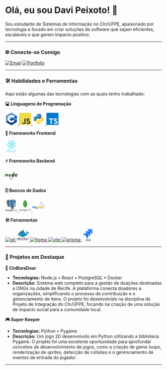 # Olá, eu sou Davi Peixoto! 👋

Sou estudante de Sistemas de Informação no CIn/UFPE, apaixonado por tecnologia e focado em criar soluções de software que sejam eficientes, escaláveis e que gerem impacto positivo.

---

### 🌐 Conecte-se Comigo
[![Email](https://img.shields.io/badge/Email-D14836?style=for-the-badge&logo=gmail&logoColor=white)](mailto:davipffalcao@gmail.com)
[![Portfolio](https://img.shields.io/badge/Portfolio-000000?style=for-the-badge&logo=About.me&logoColor=white)](https://davi14231.github.io/portfolio)

---

### 🛠️ Habilidades e Ferramentas

Aqui estão algumas das tecnologias com as quais tenho trabalhado:

**💻 Linguagens de Programação**
<p align="left">
  <a href="https://www.cplusplus.com/" target="_blank" rel="noreferrer">
    <img src="https://raw.githubusercontent.com/devicons/devicon/master/icons/cplusplus/cplusplus-original.svg" alt="cplusplus" width="40" height="40"/>
  </a>
  <a href="https://developer.mozilla.org/en-US/docs/Web/JavaScript" target="_blank" rel="noreferrer">
    <img src="https://raw.githubusercontent.com/devicons/devicon/master/icons/javascript/javascript-original.svg" alt="javascript" width="40" height="40"/>
  </a>
  <a href="https://www.python.org" target="_blank" rel="noreferrer">
    <img src="https://raw.githubusercontent.com/devicons/devicon/master/icons/python/python-original.svg" alt="python" width="40" height="40"/>
  </a>
  <a href="https://www.typescriptlang.org/" target="_blank" rel="noreferrer">
    <img src="https://raw.githubusercontent.com/devicons/devicon/master/icons/typescript/typescript-original.svg" alt="typescript" width="40" height="40"/>
  </a>
</p>

**🚀 Frameworks Frontend**
<p align="left">
  <a href="https://reactjs.org/" target="_blank" rel="noreferrer">
    <img src="https://raw.githubusercontent.com/devicons/devicon/master/icons/react/react-original-wordmark.svg" alt="react" width="40" height="40"/>
  </a>
</p>

**⚡ Frameworks Backend**
<p align="left">
  <a href="https://nodejs.org" target="_blank" rel="noreferrer">
    <img src="https://raw.githubusercontent.com/devicons/devicon/master/icons/nodejs/nodejs-original-wordmark.svg" alt="nodejs" width="40" height="40"/>
  </a>
</p>

**🗄️ Bancos de Dados**
<p align="left">
  <a href="https://www.postgresql.org" target="_blank" rel="noreferrer">
    <img src="https://raw.githubusercontent.com/devicons/devicon/master/icons/postgresql/postgresql-original-wordmark.svg" alt="postgresql" width="40" height="40"/>
  </a>
  <a href="https://www.mongodb.com/" target="_blank" rel="noreferrer">
    <img src="https://raw.githubusercontent.com/devicons/devicon/master/icons/mongodb/mongodb-original-wordmark.svg" alt="mongodb" width="40" height="40"/>
  </a>
  <a href="https://www.mysql.com/" target="_blank" rel="noreferrer">
    <img src="https://raw.githubusercontent.com/devicons/devicon/master/icons/mysql/mysql-original-wordmark.svg" alt="mysql" width="40" height="40"/>
  </a>
</p>

**🛠️ Ferramentas**
<p align="left">
  <a href="https://git-scm.com/" target="_blank" rel="noreferrer">
    <img src="https://www.vectorlogo.zone/logos/git-scm/git-scm-icon.svg" alt="git" width="40" height="40"/>
  </a>
  <a href="https://www.docker.com/" target="_blank" rel="noreferrer">
    <img src="https://raw.githubusercontent.com/devicons/devicon/master/icons/docker/docker-original-wordmark.svg" alt="docker" width="40" height="40"/>
  </a>
  <a href="https://www.figma.com/" target="_blank" rel="noreferrer">
    <img src="https://www.vectorlogo.zone/logos/figma/figma-icon.svg" alt="figma" width="40" height="40"/>
  </a>
  <a href="https://vitejs.dev/" target="_blank" rel="noreferrer">
    <img src="https://cdn.jsdelivr.net/gh/devicons/devicon/icons/vitejs/vitejs-original.svg" alt="vite" width="40" height="40"/>
  </a>
   <a href="https://www.prisma.io/" target="_blank" rel="noreferrer">
    <img src="https://cdn.jsdelivr.net/gh/devicons/devicon/icons/prisma/prisma-original.svg" alt="prisma" width="40" height="40"/>
  </a>
  <a href="https://www.atlassian.com/software/jira" target="_blank" rel="noreferrer">
    <img src="https://raw.githubusercontent.com/devicons/devicon/master/icons/jira/jira-original-wordmark.svg" alt="jira" width="40" height="40"/>
  </a>
</p>

---

### 🎯 Projetos em Destaque

**🚀 CinBoraDoar**

* **Tecnologias:** Node.js • React • PostgreSQL • Docker
* **Descrição:** Sistema web completo para a gestão de doações destinadas a ONGs na cidade de Recife. A plataforma conecta doadores a organizações, simplificando o processo de contribuição e o gerenciamento de itens. O projeto foi desenvolvido na disciplina de Projeto de Integração do CIn/UFPE, focando na criação de uma solução de impacto social para a comunidade local.

**🎮 Super Keeper**

* **Tecnologias:** Python • Pygame
* **Descrição:** Um jogo 2D desenvolvido em Python utilizando a biblioteca Pygame. O projeto foi uma excelente oportunidade para aprofundar conceitos de desenvolvimento de jogos, como a criação de *game loops*, renderização de *sprites*, detecção de colisões e o gerenciamento de eventos de entrada do jogador.

---
